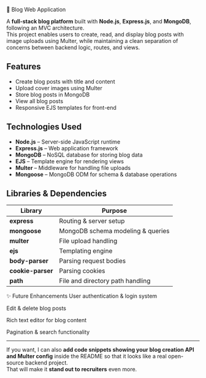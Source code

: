 📝 Blog Web Application

A **full-stack blog platform** built with **Node.js**, **Express.js**, and **MongoDB**, following an MVC architecture.  
This project enables users to create, read, and display blog posts with image uploads using Multer, while maintaining a clean separation of concerns between backend logic, routes, and views.

##  Features
- Create blog posts with title and content
- Upload cover images using Multer
- Store blog posts in MongoDB
- View all blog posts
- Responsive EJS templates for front-end

##  Technologies Used
- **Node.js** – Server-side JavaScript runtime
- **Express.js** – Web application framework
- **MongoDB** – NoSQL database for storing blog data
- **EJS** – Template engine for rendering views
- **Multer** – Middleware for handling file uploads
- **Mongoose** – MongoDB ODM for schema & database operations

##  Libraries & Dependencies
| Library          | Purpose |
|------------------|---------|
| **express**      | Routing & server setup |
| **mongoose**     | MongoDB schema modeling & queries |
| **multer**       | File upload handling |
| **ejs**          | Templating engine |
| **body-parser**  | Parsing request bodies |
| **cookie-parser**| Parsing cookies |
| **path**         | File and directory path handling |


✨ Future Enhancements
User authentication & login system

Edit & delete blog posts

Rich text editor for blog content

Pagination & search functionality


---

If you want, I can also **add code snippets showing your blog creation API and Multer config** inside the README so that it looks like a real open-source backend project.  
That will make it **stand out to recruiters** even more.
